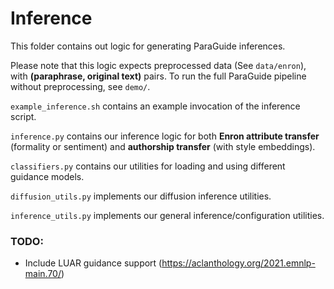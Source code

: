 # Inference

This folder contains out logic for generating ParaGuide inferences. 

Please note that this logic expects preprocessed data (See ``data/enron``), with **(paraphrase, original text)** pairs. 
To run the full ParaGuide pipeline without preprocessing, see ``demo/``.

``example_inference.sh`` contains an example invocation of the inference script.

``inference.py`` contains our inference logic for both **Enron attribute transfer** (formality or sentiment) and **authorship transfer** (with style embeddings).

``classifiers.py`` contains our utilities for loading and using different guidance models.

``diffusion_utils.py`` implements our diffusion inference utilities.

``inference_utils.py`` implements our general inference/configuration utilities.


### TODO:
- Include LUAR guidance support (https://aclanthology.org/2021.emnlp-main.70/)
